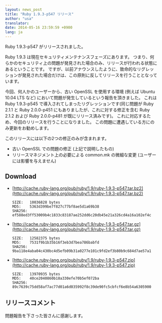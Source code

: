```yaml
---
layout: news_post
title: "Ruby 1.9.3-p547 リリース"
author: "usa"
translator:
date: 2014-05-16 23:59:59 +0900
lang: ja
---
```


Ruby 1.9.3-p547 がリリースされました。

Ruby 1.9.3 は現在セキュリティメンテナンスフェーズにあります。
つまり、何らかのセキュリティ上の問題が発見された場合のみ、リリースが行われる状態にあるということです。
ですが、以前アナウンスしたように、致命的なリグレッションが発見された場合だけは、この原則に反してリリースを行うこととなっています。

今回、何人かのユーザーから、古い OpenSSL を使用する環境 (例えば Ubuntu 10.04 LTS など) において問題が発生しているという報告を頂きました。
これは Ruby 1.9.3-p545 で導入されてしまったリグレッションです(同じ問題が Ruby 2.1.1 と Ruby 2.0.0-p451 にもありましたが、これに対する修正を含む Ruby 2.1.2 および Ruby 2.0.0-p481 が既にリリース済みです)。
これに対応するため、今回のリリースを行うことになりました。
この問題に遭遇している方にのみ更新をお勧めします。

このリリースには以下の2つの修正のみが含まれます。

* 古い OpenSSL での問題の修正 (上記で説明したもの)
* リリースマネジメント上の必要による common.mk の微細な変更 (ユーザーには影響を与えません)

## Download

* [http://cache.ruby-lang.org/pub/ruby/1.9/ruby-1.9.3-p547.tar.bz2](http://cache.ruby-lang.org/pub/ruby/1.9/ruby-1.9.3-p547.tar.bz2)

      SIZE:   10036828 bytes
      MD5:    5363d399be7f827c77bf8ae5d1a69b38
      SHA256: ef588ed3ff53009b4c1833c83187ae252dd6c20db45e21a326cd4a16a102ef4c

* [http://cache.ruby-lang.org/pub/ruby/1.9/ruby-1.9.3-p547.tar.gz](http://cache.ruby-lang.org/pub/ruby/1.9/ruby-1.9.3-p547.tar.gz)

      SIZE:   12582375 bytes
      MD5:    7531f9b1b35b16f3eb3d7bea786babfd
      SHA256: 9ba118e4aba04c430bc4d5efb09b31a0277e101c9fd2ef3b80b9c684d7ae57a1

* [http://cache.ruby-lang.org/pub/ruby/1.9/ruby-1.9.3-p547.zip](http://cache.ruby-lang.org/pub/ruby/1.9/ruby-1.9.3-p547.zip)

      SIZE:   13970935 bytes
      MD5:    40ce2040860b18a330efe70b5ef072ba
      SHA256: 89c7639c75dd58af7ac77d01a6d035992f8c39de90fc5cbfcf6e8b54a6305900

## リリースコメント

問題報告を下さった皆さんに感謝します。

